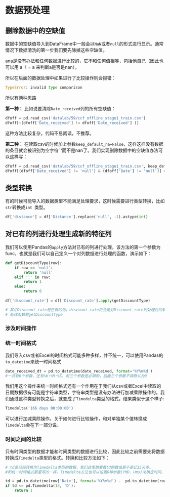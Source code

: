 # 数据预处理

## 删除数据中的空缺值

数据中的空缺值导入到DataFrame中一般会以`NaN`或者`null`的形式进行显示。通常情况下数据清洗的第一步我们要先除掉这些空缺值。

ana是没有办法和任何数据进行比较的，它不和任何值相等，包括他自己（因此也可以用 a ！= a 来判断a是否是nan）。

所以在后面的数据处理中如果进行了比较操作则会报错：

```python
TypeError: invalid type comparison
```

所以有两种思路

**第一种：** 比如说要清除`Date_received`列的所有空缺值：

```python
dfoff = pd.read_csv('datalab/59/ccf_offline_stage1_train.csv')
dfoff[~(dfoff['Date_received'] != dfoff['Date_received'] )]
```
这种方法比较复杂，代码不易阅读，不推荐。

**第二种：** 在读取csv的时候加上参数`keep_default_na=False`，这样这样没有数据的条目就会被识别为空字符’ ‘而不是nan了。我们实现删除数据中的空缺值办法可以这样写：

```python
dfoff = pd.read_csv('datalab/59/ccf_offline_stage1_train.csv', keep_default_na=False)
dfoff[(dfoff['Date_received'] != 'null') & (dfoff['Date'] != 'null')] #将Date_received和Data列的空缺值都剔除
```

## 类型转换

有的时候可能导入的数据类型不能满足处理要求，这时候需要进行类型转换，比如`str`转换成`int `类型。

```python
df['distance'] = df['Distance'].replace('null', -1).astype(int)
```

## 对已有的列进行处理生成新的特征列

我们可以使用Pandas的`apply`方法对已有的列进行处理，该方法的第一个参数为func，也就是我们可以自己定义一个对列数据进行处理的函数，演示如下：

```python
def getDiscountType(row):
    if row == 'null':
        return 'null'
    elif ':' in row:
        return 1
    else:
        return 0
        
df['discount_rate'] = df['Discount_rate'].apply(getDiscountType)

# 其中Discount_rate是已有的列，discount_rate将会是对Discount_rate列处理后的新生成的列
# 处理函数是getDiscountType
```

### 涉及时间操作

### 统一时间格式

我们导入csv或者Excel的时间格式可能多种多样，并不统一，可以使用Pandas的`to_datetime`来统一时间格式

```python
date_received_dt = pd.to_datetime(date_received, format='%Y%m%d')
#一共有6个参数，还有%H:%M:%S，前三个参数是必填的，后面三个参数不填默认为0
```
我们用这个操作来统一时间格式还有一个作用在于我们从csv或者Excel中读取的日期数据很有可能是字符串类型，字符串类型是没有办法进行加减乘除操作的。我们通过这种类型转换之后，就变成了`Timedelta`类型的格式，结果类似于这个样子:

```python
Timedelta('166 days 00:00:00')
```
可以进行加减乘除操作。关于如何进行比较操作，和对单独某个值转换成`Timedelta`会在下一部分说。


### 时间之间的比较

只有时间类型的数据才能和时间类型的数据进行比较，因此比较之前需要先将数据转换成`Timedelta`类型的格式。转换和比较方法如下：

```python
# td是已经转换为Timedelta类型的数据，我们这里想要看td的数值是不是比15天多。
#和统一时间格式那里写的一样，Timedelta方法也可以设置6种参数(YMD、Hms)来确定时间，其中M表示的是月，m表示的是分钟

td = pd.to_datetime(row['Date'], format='%Y%m%d') -  pd.to_datetime(row['Date_received'], format='%Y%m%d')
if td <= pd.Timedelta(15, 'D'):
    return 1
```
